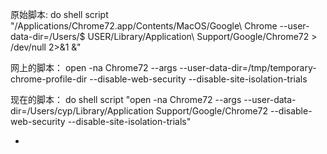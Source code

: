 原始脚本:
do shell script "/Applications/Chrome72.app/Contents/MacOS/Google\\ Chrome --user-data-dir=/Users/$    USER/Library/Application\\ Support/Google/Chrome72 > /dev/null 2>&1 &"


网上的脚本：
open -na Chrome72 --args --user-data-dir=/tmp/temporary-chrome-profile-dir --disable-web-security --disable-site-isolation-trials


现在的脚本：
do shell script "open -na Chrome72 --args --user-data-dir=/Users/cyp/Library/Application Support/Google/Chrome72 --disable-web-security --disable-site-isolation-trials"

-
